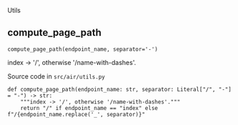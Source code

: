 Utils

## compute_page_path

```
compute_page_path(endpoint_name, separator='-')
```

index -> '/', otherwise '/name-with-dashes'.

Source code in `src/air/utils.py`

```
def compute_page_path(endpoint_name: str, separator: Literal["/", "-"] = "-") -> str:
    """index -> '/', otherwise '/name-with-dashes'."""
    return "/" if endpoint_name == "index" else f"/{endpoint_name.replace('_', separator)}"
```

